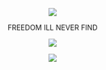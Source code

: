 <p align="center"> <img src="https://komarev.com/ghpvc/?username=yaorijuana&color=000000&label=witnesses&base=1000"> </p>

<p align="center"> FREEDOM ILL NEVER FIND </p>
<p align="center"> <img src="https://71781816.carrd.co/assets/images/image14.jpg?v=a1b8d52f"> </p>
<p align="center"> <img src="https://spotify-github-profile.kittinanx.com/api/view?uid=31ras742ipljomjwo7h6ikzmc2wu&cover_image=true&theme=novatorem&show_offline=false&background_color=121212&interchange=false&bar_color=53b14f&bar_color_cover=true"> </p>
